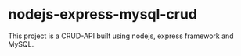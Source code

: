 # nodejs-express-mysql-crud
This project is a CRUD-API built using nodejs, express framework and MySQL. 
